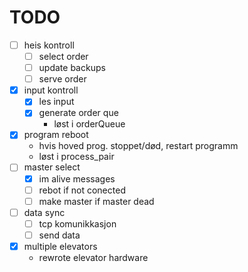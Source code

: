 # TODO
- [ ] heis kontroll
  - [ ] select order
  - [ ] update backups
  - [ ] serve order
- [x] input kontroll
  - [x] les input
  - [x] generate order que
    - løst i orderQueue
- [x] program reboot
    - hvis hoved prog. stoppet/død, restart programm
    - løst i process_pair
- [ ] master select
  - [x] im alive messages
  - [ ] rebot if not conected
  - [ ] make master if master dead
- [ ] data sync
  - [ ] tcp komunikkasjon
  - [ ] send data
- [x] multiple elevators
  - rewrote elevator hardware
